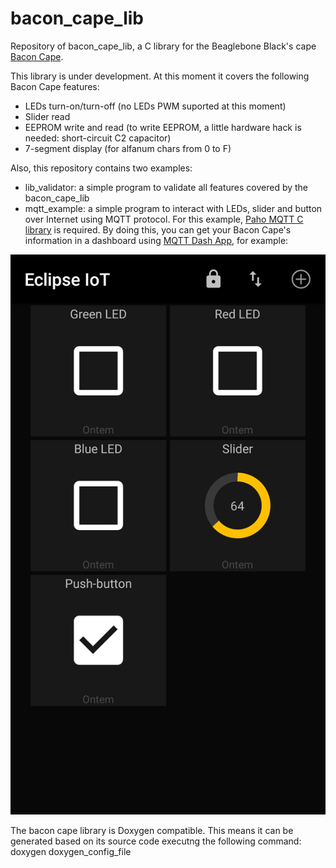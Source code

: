 # bacon_cape_lib
Repository of bacon_cape_lib, a C library for the Beaglebone Black's cape [Bacon Cape](https://elinux.org/Bacon_Cape).

This library is under development. At this moment it covers the following Bacon Cape features:

- LEDs turn-on/turn-off (no LEDs PWM suported at this moment)
- Slider read
- EEPROM write and read (to write EEPROM, a little hardware hack is needed: short-circuit C2 capacitor)
- 7-segment display (for alfanum chars from 0 to F)

Also, this repository contains two examples:
- lib_validator: a simple program to validate all features covered by the bacon_cape_lib
- mqtt_example: a simple program to interact with LEDs, slider and button over Internet using MQTT protocol. For this example, [Paho MQTT C library](https://github.com/eclipse/paho.mqtt.c) is required.
By doing this, you can get your Bacon Cape's information in a dashboard using [MQTT Dash App](https://play.google.com/store/apps/details?id=net.routix.mqttdash&hl=pt_BR), for example:

![MQTT Dash App](mqtt_example/mqtt_dash_app_example.jpg?raw=true "MQTT Dash App interaction")


The bacon cape library is Doxygen compatible. This means it can be generated based on its source code executng the following command:
doxygen doxygen_config_file